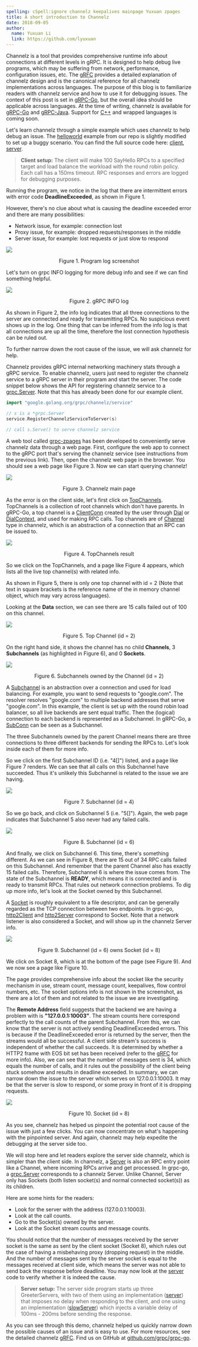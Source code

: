 ```yaml
---
spelling: cSpell:ignore channelz keepalives mainpage Yuxuan zpages
title: A short introduction to Channelz
date: 2018-09-05
author:
  name: Yuxuan Li
  link: https://github.com/lyuxuan
---
```


Channelz is a tool that provides comprehensive runtime info about connections at
different levels in gRPC. It is designed to help debug live programs, which may
be suffering from network, performance, configuration issues, etc. The
[gRFC](https://github.com/grpc/proposal/blob/master/A14-channelz.md) provides a
detailed explanation of channelz design and is the canonical reference for all
channelz implementations across languages. The purpose of this blog is to
familiarize readers with channelz service and how to use it for debugging
issues. The context of this post is set in
[gRPC-Go](https://github.com/grpc/grpc-go), but the overall idea should be
applicable across languages. At the time of writing, channelz is available for
[gRPC-Go](https://github.com/grpc/grpc-go) and
[gRPC-Java](https://github.com/grpc/grpc-java). Support for
[C++](https://github.com/grpc/grpc) and wrapped languages is coming soon.

<!--more-->

Let's learn channelz through a simple example which uses channelz to help debug
an issue. The
[helloworld](https://github.com/grpc/grpc-go/tree/master/examples/helloworld)
example from our repo is slightly modified to set up a buggy scenario. You can
find the full source code here:
[client](https://gist.github.com/lyuxuan/515fa6da7e0924b030e29b8be56fd90a),
[server](https://gist.github.com/lyuxuan/81dd08ca649a6c78a61acc7ab05e0fef).

> **Client setup:**
> The client will make 100 SayHello RPCs to a specified target and load balance
> the workload with the round robin policy. Each call has a 150ms timeout. RPC
> responses and errors are logged for debugging purposes.

Running the program, we notice in the log that there are intermittent errors
with error code **DeadlineExceeded**, as shown in Figure 1.

However, there's no clue about what is causing the deadline exceeded error and
there are many possibilities:

* Network issue, for example: connection lost
* Proxy issue, for example: dropped requests/responses in the middle
* Server issue, for example: lost requests or just slow to respond

![](/img/log.png)
<p style="text-align: center"> Figure 1. Program log screenshot</p>

Let's turn on grpc INFO logging for more debug info and see if we can find
something helpful.

![](/img/logWithInfo.png)
<p style="text-align: center"> Figure 2. gRPC INFO log</p>

As shown in Figure 2, the info log indicates that all three connections to the
server are connected and ready for transmitting RPCs. No suspicious event shows
up in the log. One thing that can be inferred from the info log is that all
connections are up all the time, therefore the lost connection hypothesis can be
ruled out.

To further narrow down the root cause of the issue, we will ask channelz for
help.

Channelz provides gRPC internal networking machinery stats through a gRPC
service. To enable channelz, users just need to register the channelz service to
a gRPC server in their program and start the server. The code snippet below
shows the API for registering channelz service to a
[grpc.Server](https://godoc.org/google.golang.org/grpc#Server). Note that this
has already been done for our example client.

```go
import "google.golang.org/grpc/channelz/service"

// s is a *grpc.Server
service.RegisterChannelzServiceToServer(s)

// call s.Serve() to serve channelz service
```

A web tool called
[grpc-zpages](https://github.com/grpc/grpc-experiments/tree/master/gdebug)
has been developed to conveniently serve channelz data through a web page.
First, configure the web app to connect to the gRPC port that's serving the
channelz service (see instructions from the previous link). Then, open the
channelz web page in the browser. You should see a web page like Figure 3. Now
we can start querying channelz!

![](/img/mainpage.png)
<p style="text-align: center"> Figure 3. Channelz main page</p>

As the error is on the client side, let's first click on
[TopChannels](https://github.com/grpc/proposal/blob/master/A14-channelz.md#gettopchannels).
TopChannels is a collection of root channels which don't have parents. In
gRPC-Go, a top channel is a
[ClientConn](https://godoc.org/google.golang.org/grpc#ClientConn) created by the
user through [Dial](https://godoc.org/google.golang.org/grpc#Dial) or
[DialContext](https://godoc.org/google.golang.org/grpc#DialContext), and used
for making RPC calls. Top channels are of
[Channel](https://github.com/grpc/grpc-proto/blob/9b13d199cc0d4703c7ea26c9c330ba695866eb23/grpc/channelz/v1/channelz.proto#L37)
type in channelz, which is an abstraction of a connection that an RPC can be
issued to.

![](/img/topChan1.png)
<p style="text-align: center"> Figure 4. TopChannels result</p>

So we click on the TopChannels, and a page like Figure 4 appears, which lists
all the live top channel(s) with related info.

As shown in Figure 5, there is only one top channel with id = 2 (Note that text
in square brackets is the reference name of the in memory channel object, which
may vary across languages).

Looking at the **Data** section, we can see there are 15 calls failed out of 100
on this channel.

![](/img/topChan2.png)
<p style="text-align: center"> Figure 5. Top Channel (id = 2)</p>

On the right hand side, it shows the channel has no child **Channels**, 3
**Subchannels** (as highlighted in Figure 6), and 0 **Sockets**.

![](/img/topChan3.png)
<p style="text-align: center"> Figure 6. Subchannels owned by the Channel (id = 2)</p>

A
[Subchannel](https://github.com/grpc/grpc-proto/blob/9b13d199cc0d4703c7ea26c9c330ba695866eb23/grpc/channelz/v1/channelz.proto#L61)
is an abstraction over a connection and used for load balancing. For example,
you want to send requests to "google.com". The resolver resolves "google.com" to
multiple backend addresses that serve "google.com". In this example, the client
is set up with the round robin load balancer, so all live backends are sent
equal traffic. Then the (logical) connection to each backend is represented as a
Subchannel. In gRPC-Go, a
[SubConn](https://godoc.org/google.golang.org/grpc/balancer#SubConn) can be seen
as a Subchannel.

The three Subchannels owned by the parent Channel means there are three
connections to three different backends for sending the RPCs to. Let's look
inside each of them for more info.

So we click on the first Subchannel ID (i.e. "4\[\]") listed, and a page like
Figure 7 renders. We can see that all calls on this Subchannel have succeeded.
Thus it's unlikely this Subchannel is related to the issue we are having.

![](/img/subChan4.png)

<p style="text-align: center"> Figure 7. Subchannel (id = 4)</p>

So we go back, and click on Subchannel 5 (i.e. "5\[\]"). Again, the web page
indicates that Subchannel 5 also never had any failed calls.

![](/img/subChan6_1.png)
<p style="text-align: center"> Figure 8. Subchannel (id = 6)</p>

And finally, we click on Subchannel 6. This time, there's something different.
As we can see in Figure 8, there are 15 out of 34 RPC calls failed on this
Subchannel. And remember that the parent Channel also has exactly 15 failed
calls. Therefore, Subchannel 6 is where the issue comes from. The state of the
Subchannel is **READY**, which means it is connected and is ready to transmit
RPCs. That rules out network connection problems. To dig up more info, let's
look at the Socket owned by this Subchannel.

A
[Socket](https://github.com/grpc/grpc-proto/blob/9b13d199cc0d4703c7ea26c9c330ba695866eb23/grpc/channelz/v1/channelz.proto#L227)
is roughly equivalent to a file descriptor, and can be generally regarded as the
TCP connection between two endpoints. In grpc-go,
[http2Client](https://github.com/grpc/grpc-go/blob/ce4f3c8a89229d9db3e0c30d28a9f905435ad365/internal/transport/http2_client.go#L46)
and
[http2Server](https://github.com/grpc/grpc-go/blob/ce4f3c8a89229d9db3e0c30d28a9f905435ad365/internal/transport/http2_server.go#L61)
correspond to Socket. Note that a network listener is also considered a Socket,
and will show up in the channelz Server info.

![](/img/subChan6_2.png)
<p style="text-align: center"> Figure 9. Subchannel (id = 6) owns Socket (id = 8)</p>

We click on Socket 8, which is at the bottom of the page (see Figure 9). And we
now see a page like Figure 10.

The page provides comprehensive info about the socket like the security
mechanism in use, stream count, message count, keepalives, flow control numbers,
etc. The socket options info is not shown in the screenshot, as there are a lot
of them and not related to the issue we are investigating.

The **Remote Address** field suggests that the backend we are having a problem
with is **"127.0.0.1:10003"**. The stream counts here correspond perfectly to
the call counts of the parent Subchannel. From this, we can know that the server
is not actively sending DeadlineExceeded errors. This is because if the
DeadlineExceeded error is returned by the server, then the streams would all be
successful. A client side stream's success is independent of whether the call
succeeds. It is determined by whether a HTTP2 frame with EOS bit set has been
received (refer to the
[gRFC](https://github.com/grpc/proposal/blob/master/A14-channelz.md#socket-data)
for more info). Also, we can see that the number of messages sent is 34, which
equals the number of calls, and it rules out the possibility of the client being
stuck somehow and results in deadline exceeded. In summary, we can narrow down
the issue to the server which serves on 127.0.0.1:10003. It may be that the
server is slow to respond, or some proxy in front of it is dropping requests.

![](/img/socket8.png)
<p style="text-align: center"> Figure 10. Socket (id = 8)</p>

As you see, channelz has helped us pinpoint the potential root cause of the
issue with just a few clicks. You can now concentrate on what's happening with
the pinpointed server. And again, channelz may help expedite the debugging at
the server side too.

We will stop here and let readers explore the server side channelz, which is
simpler than the client side. In channelz, a
[Server](https://github.com/grpc/grpc-proto/blob/9b13d199cc0d4703c7ea26c9c330ba695866eb23/grpc/channelz/v1/channelz.proto#L199)
is also an RPC entry point like a Channel, where incoming RPCs arrive and get
processed. In grpc-go, a
[grpc.Server](https://godoc.org/google.golang.org/grpc#Server) corresponds to a
channelz Server. Unlike Channel, Server only has Sockets (both listen socket(s)
and normal connected socket(s)) as its children.

Here are some hints for the readers:

* Look for the server with the address (127.0.0.1:10003).
* Look at the call counts.
* Go to the Socket(s) owned by the server.
* Look at the Socket stream counts and message counts.

You should notice that the number of messages received by the server socket is
the same as sent by the client socket (Socket 8), which rules out the case of
having a misbehaving proxy (dropping request) in the middle. And the number of
messages sent by the server socket is equal to the messages received at client
side, which means the server was not able to send back the response before
deadline. You may now look at the
[server](https://gist.github.com/lyuxuan/81dd08ca649a6c78a61acc7ab05e0fef) code
to verify whether it is indeed the cause.

> **Server setup:**
> The server side program starts up three GreeterServers, with two of them using
> an implementation
> ([server](https://gist.github.com/lyuxuan/81dd08ca649a6c78a61acc7ab05e0fef#file-main-go-L42))
> that imposes no delay when responding to the client, and one using an
> implementation
> ([slowServer](https://gist.github.com/lyuxuan/81dd08ca649a6c78a61acc7ab05e0fef#file-main-go-L50))
> which injects a variable delay of 100ms - 200ms before sending the response.

As you can see through this demo, channelz helped us quickly narrow down the
possible causes of an issue and is easy to use. For more resources, see the
detailed channelz
[gRFC](https://github.com/grpc/proposal/blob/master/A14-channelz.md). Find us on
GitHub at [github.com/grpc/grpc-go](https://github.com/grpc/grpc-go).
